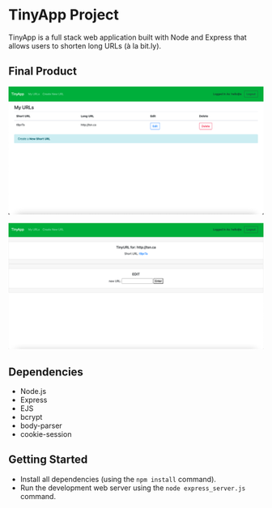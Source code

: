 # TinyApp Project

TinyApp is a full stack web application built with Node and Express that allows users to shorten long URLs (à la bit.ly).

## Final Product

!["My URL profile page"](https://github.com/Brett-A-Clark/tinyapp/blob/master/docs/urls-profile-page.png?raw=true)

!["My URL edit function"](https://github.com/Brett-A-Clark/tinyapp/blob/master/docs/url-edit.png?raw=true)

## Dependencies

- Node.js
- Express
- EJS
- bcrypt
- body-parser
- cookie-session

## Getting Started

- Install all dependencies (using the `npm install` command).
- Run the development web server using the `node express_server.js` command.